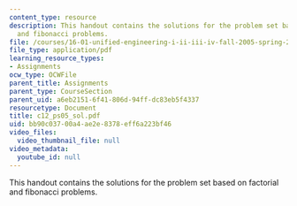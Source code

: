 ```yaml
---
content_type: resource
description: This handout contains the solutions for the problem set based on factorial
  and fibonacci problems.
file: /courses/16-01-unified-engineering-i-ii-iii-iv-fall-2005-spring-2006/bb90c03700a4ae2e8378eff6a223bf46_c12_ps05_sol.pdf
file_type: application/pdf
learning_resource_types:
- Assignments
ocw_type: OCWFile
parent_title: Assignments
parent_type: CourseSection
parent_uid: a6eb2151-6f41-806d-94ff-dc83eb5f4337
resourcetype: Document
title: c12_ps05_sol.pdf
uid: bb90c037-00a4-ae2e-8378-eff6a223bf46
video_files:
  video_thumbnail_file: null
video_metadata:
  youtube_id: null
---
```

This handout contains the solutions for the problem set based on factorial and fibonacci problems.

